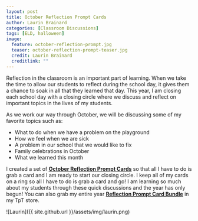 ```yaml
---
layout: post
title: October Reflection Prompt Cards
author: Laurin Brainard
categories: [Classroom Discussions]
tags: [ELD, halloween]
image:
  feature: october-reflection-prompt.jpg
  teaser: october-reflection-prompt-teaser.jpg
  credit: Laurin Brainard
  creditlink: ""
---
```

Reflection in the classroom is an important part of learning. When we take the time to allow our students to reflect during the school day, it gives them a chance to soak in all that they learned that day. This year, I am closing each school day with a closing circle where we discuss and reflect on important topics in the lives of my students. 

As we work our way through October, we will be discussing some of my favorite topics such as:
   * What to do when we have a problem on the playground
   * How we feel when we are sick
   * A problem in our school that we would like to fix
   * Family celebrations in October
   * What we learned this month

I created a set of [**October Reflection Prompt Cards**](http://bit.ly/2i6alNK) so that all I have to do is grab a card and I am ready to start our closing circle. I keep all of my cards on a ring so all I have to do is grab a card and go! I am learning so much about my students through these quick discussions and the year has only begun! You can also grab my entire year [**Reflection Prompt Card Bundle**](http://bit.ly/2wSgnEh) in my TpT store. 

![Laurin]({{ site.github.url }}/assets/img/laurin.png)